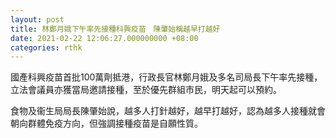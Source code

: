 ```yaml
---
layout: post
title: 林鄭月娥下午率先接種科興疫苗　陳肇始稱越早打越好
date: 2021-02-22 12:06:27.000000000 +08:00
categories: rthk
---
```


國產科興疫苗首批100萬劑抵港，行政長官林鄭月娥及多名司局長下午率先接種，立法會議員亦獲當局邀請接種，至於優先群組市民，明天起可以預約。
 
食物及衞生局局長陳肇始說，越多人打針越好，越早打越好，認為越多人接種就會朝向群體免疫方向，但強調接種疫苗是自願性質。
